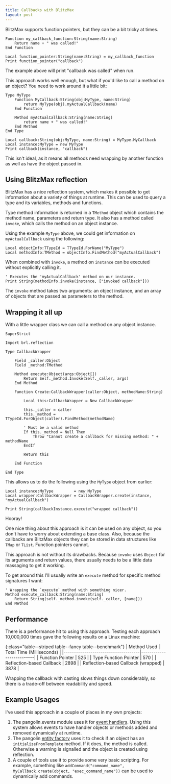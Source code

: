 ```yaml
---
title: Callbacks with BlitzMax
layout: post
---
```


BlitzMax supports function pointers, but they can be a bit tricky at times.

```blitzmax
Function my_callback_function:String(name:String)
    Return name + " was called!"
End Function

Local function_pointer:String(name:String) = my_callback_function
Print function_pointer("callback")
```

The example above will print "callback was called" when run.

This approach works well enough, but what if you'd like to call a method on an
object? You need to work around it a little bit:

```blitzmax
Type MyType
    Function MyCallback:String(obj:MyType, name:String)
        return MyType(obj).myActualCallback(name)
    End Function
    
    Method myActualCallback:String(name:String)
        return name + " was called!"
    End Method
End Type

Local callback:String(obj:MyType, name:String) = MyType.MyCallback
Local instance:MyType = new MyType
Print callback(instance, "callback")
```

This isn't ideal, as it means all methods need wrapping by another function as
well as have the object passed in.


## Using BlitzMax reflection

BlitzMax has a nice reflection system, which makes it possible to get
information about a variety of things at runtime. This can be used to query a
type and its variables, methods and functions.

Type method information is returned in a `TMethod` object which contains the
method name, parameters and return type. It also has a method called `invoke`,
which calls the method on an object instance.

Using the example `MyType` above, we could get information on `myActualCallback`
using the following:

```blitzmax
Local objectInfo:TTypeId = TTypeId.ForName("MyType")
Local methodInfo:TMethod = objectInfo.FindMethod("myActualCallback")
```

When combined with `invoke`, a method on `instance` can be executed without
explicitly calling it.

```blitzmax
' Executes the 'myActualCallback' method on our instance.
Print String(methodInfo.invoke(instance, ["invoked callback"]))
```

The `invoke` method takes two arguments: an object instance, and an array of
objects that are passed as parameters to the method.


## Wrapping it all up

With a little wrapper class we can call a method on any object instance.


```blitzmax
SuperStrict

Import brl.reflection

Type CallbackWrapper

    Field _caller:Object
    Field _method:TMethod

    Method execute:Object(args:Object[])
        Return Self._method.Invoke(Self._caller, args)
    End Method

    Function Create:CallbackWrapper(caller:Object, methodName:String)

        Local this:CallbackWrapper = New CallbackWrapper

        this._caller = caller
        this._method = TTypeId.ForObject(caller).FindMethod(methodName)

        ' Must be a valid method
        If this._method = Null Then
            Throw "Cannot create a callback for missing method: " + methodName
        EndIf

        Return this

    End Function

End Type
```

This allows us to do the following using the `MyType` object from earlier:

```blitzmax
Local instance:MyType         = new MyType
Local wrapper:CallbackWrapper = CallbackWrapper.create(instance, "myActualCallback")

Print String(callbackInstance.execute("wrapped callback"))
```

Hooray!

One nice thing about this approach is it can be used on any object, so you don't
have to worry about extending a base class. Also, because the callbacks are
BlitzMax objects they can be stored in data structures like `TMap` or
`TList`. Function pointers cannot.

This approach is not without its drawbacks. Because `invoke` uses `Object` for
its arguments and return values, there usually needs to be a little data
massaging to get it working.

To get around this I'll usually write an `execute` method for specific method
signatures I want:

```blitzmax
' Wrapping the `execute` method with something nicer.
Method execute_callback:String(name:String)
    Return String(self._method.invoke(self._caller, [name]))
End Method
```


## Performance

There is a performance hit to using this approach. Testing each approach
10,000,000 times gave the following results on a Linux machine:


{:class="table--striped table--fancy table--benchmark"}
| Method Used                         | Total Time (Milliseconds) |
|-------------------------------------|--------------------------|
| Function Pointer                    | 525                      |
| Type Function Pointer               | 570                      |
| Reflection-based Callback           | 2898                     |
| Reflection-based Callback (wrapped) | 3878                     |


Wrapping the callback with casting slows things down considerably, so there is a
trade-off between readability and speed.


## Example Usages

I've used this approach in a couple of places in my own projects:

  1. The pangolin.events module uses it for [event handlers](https://github.com/sodaware/pangolin.mod/blob/master/events.mod/src/event_handler.bmx).
     Using this system allows events to have handler objects or methods added
     and removed dynamically at runtime.
  2. The pangolin [entity factory](https://github.com/sodaware/pangolin.mod/blob/master/contentdb.mod/src/entity_factory.bmx#L116)
     uses it to check if an object has an `initializeFromTemplate` method. If it
     does, the method is called. Otherwise a warning is signalled and the object
     is created using reflection.
  3. A couple of tools use it to provide some very basic scripting. For example,
     something like ```addCommand("command_name", MyCallback.create(object,
     "exec_command_name"))``` can be used to dynamically add commands.
